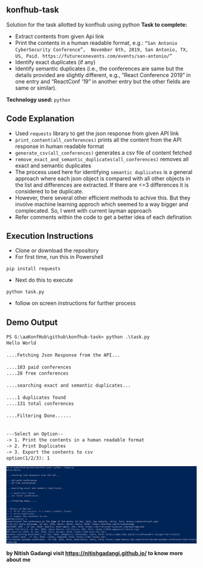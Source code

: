 ## konfhub-task
Solution for the task allotted by konfhub using python
**Task to complete:** 
* Extract contents from given Api link
* Print the contents in a human readable format, e.g.: `“San Antonio CyberSecurity Conference”,  November 6th, 2019, San Antonio, TX, US, Paid. https://futureconevents.com/events/san-antonio/”` 
* Identify exact duplicates (if any)
* Identify semantic duplicates (i.e., the conferences are same but the details provided are slightly different, e.g., “React Conference 2019” in one entry and “ReactConf ‘19” in another entry but the other fields are same or similar). 

**Technology used:** `python`

## Code Explanation

 - Used `requests` library to get the json response from given API link
 - `print_content(all_conferences)` prints all the content from the API response in human readable format
 - `generate_csv(all_conferences)` generates a csv file of content fetched
 - `remove_exact_and_semantic_duplicates(all_conferences)` removes all exact and semantic duplicates
 - The process used here for identifying `semantic duplicates` is a general approach where each json object is compared with all other objects in the list and differences are extracted. If there are <=3 differences it is considered to be duplicate.
 - However, there several other efficient methods to achive this. But they involve machine learning approch which seemed to a way bigger and complecated. So, I went with current layman approach
 - Refer comments within the code to get a better idea of each defination

## Execution Instructions
- Clone or download the repository
- For first time, run this in Powershell
```
pip install requests
```
- Next do this to execute
```
python task.py
```
- follow on screen instructions for further process

## Demo Output

    PS G:\aaKonfHub\github\konfhub-task> python .\task.py
    Hello World
    
    ....Fetching Json Response from the API...
    
    ....103 paid conferences
    ....28 free conferences
    
    ....searching exact and semantic duplicates...
    
    ....1 duplicates found
    ....131 total conferences
    
    ....Filtering Done......
    
    
    ---Select an Option--
    -> 1. Print the contents in a human readable format
    -> 2. Print Duplicates
    -> 3. Export the contents to csv
    option(1/2/3): 1



![Output](https://github.com/NitishGadangi/konfhub-task/blob/master/output.png?raw=true)

**by Nitish  Gadangi visit https://nitishgadangi.github.io/ to know more about me**
